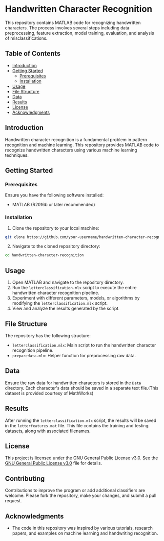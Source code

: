 

# Handwritten Character Recognition

This repository contains MATLAB code for recognizing handwritten characters. The process involves several steps including data preprocessing, feature extraction, model training, evaluation, and analysis of misclassifications.

## Table of Contents

- [Introduction](#introduction)
- [Getting Started](#getting-started)
  - [Prerequisites](#prerequisites)
  - [Installation](#installation)
- [Usage](#usage)
- [File Structure](#file-structure)
- [Data](#data)
- [Results](#results)
- [License](#license)
- [Acknowledgments](#acknowledgments)

## Introduction

Handwritten character recognition is a fundamental problem in pattern recognition and machine learning. This repository provides MATLAB code to recognize handwritten characters using various machine learning techniques.

## Getting Started

### Prerequisites

Ensure you have the following software installed:

- MATLAB (R2016b or later recommended)

### Installation

1. Clone the repository to your local machine:

```bash
git clone https://github.com/your-username/handwritten-character-recognition.git
```

2. Navigate to the cloned repository directory:

```bash
cd handwritten-character-recognition
```

## Usage

1. Open MATLAB and navigate to the repository directory.
2. Run the `letterclassification.mlx` script to execute the entire handwritten character recognition pipeline.
3. Experiment with different parameters, models, or algorithms by modifying the `letterclassification.mlx` script.
4. View and analyze the results generated by the script.

## File Structure

The repository has the following structure:

- `letterclassification.mlx`: Main script to run the handwritten character recognition pipeline.
- `preparedata.mlx`: Helper function for preprocessing raw data.

## Data

Ensure the raw data for handwritten characters is stored in the `Data` directory. Each character's data should be saved in a separate text file.(This dataset is provided courtesy of MathWorks)

## Results

After running the `letterclassification.mlx` script, the results will be saved in the `letterfeatures.mat` file. This file contains the training and testing datasets, along with associated filenames.

## License

This project is licensed under the GNU General Public License v3.0. See the [GNU General Public License v3.0](LICENSE) file for details.

## Contributing
Contributions to improve the program or add additional classifiers are welcome. Please fork the repository, make your changes, and submit a pull request.

## Acknowledgments

- The code in this repository was inspired by various tutorials, research papers, and examples on machine learning and handwriting recognition.
